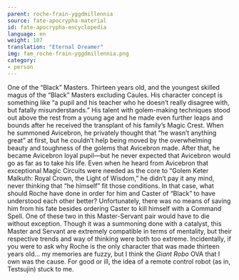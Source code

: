 ```yaml
---
parent: roche-frain-yggdmillennia
source: fate-apocrypha-material
id: fate-apocrypha-encyclopedia
language: en
weight: 107
translation: "Eternal Dreamer"
img: fam_roche-frain-yggdmillennia.png
category:
- person
---
```


One of the “Black” Masters. Thirteen years old, and the youngest skilled magus of the “Black” Masters excluding Caules. His character concept is something like “a pupil and his teacher who he doesn’t really disagree with, but fatally misunderstands.” His talent with golem-making techniques stood out above the rest from a young age and he made even further leaps and bounds after he received the transplant of his family’s Magic Crest.
When he summoned Avicebron, he privately thought that “he wasn’t anything great” at first, but he couldn’t help being moved by the overwhelming beauty and toughness of the golems that Avicebron made. After that, he became Avicebron loyal pupil—but he never expected that Avicebron would go as far as to take his life.
Even when he heard from Avicebron that exceptional Magic Circuits were needed as the core to “Golem Keter Malkuth: Royal Crown, the Light of Wisdom,” he didn’t pay it any mind, never thinking that “he himself” fit those conditions.
In that case, what should Roche have done in order for him and Caster of “Black” to have understood each other better? Unfortunately, there was no means of saving him from his fate besides ordering Caster to kill himself with a Command Spell. One of these two in this Master-Servant pair would have to die without exception.
Though it was a summoning done with a catalyst, this Master and Servant are extremely compatible in terms of mentality, but their respective trends and way of thinking were both too extreme.
Incidentally, if you were to ask why Roche is the only character that was made thirteen years old… my memories are fuzzy, but I think the *Giant Robo* OVA that I own was the cause. For good or ill, the idea of a remote control robot (as in, Testsujin) stuck to me.
